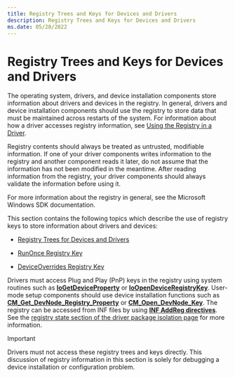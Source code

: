 ```yaml
---
title: Registry Trees and Keys for Devices and Drivers
description: Registry Trees and Keys for Devices and Drivers
ms.date: 05/20/2022
---
```


# Registry Trees and Keys for Devices and Drivers

The operating system, drivers, and device installation components store information about drivers and devices in the registry. In general, drivers and device installation components should use the registry to store data that must be maintained across restarts of the system. For information about how a driver accesses registry information, see [Using the Registry in a Driver](../kernel/registry-key-object-routines.md).

Registry contents should always be treated as untrusted, modifiable information. If one of your driver components writes information to the registry and another component reads it later, do not assume that the information has not been modified in the meantime. After reading information from the registry, your driver components should always validate the information before using it.

For more information about the registry in general, see the Microsoft Windows SDK documentation.

This section contains the following topics which describe the use of registry keys to store information about drivers and devices:

- [Registry Trees for Devices and Drivers](overview-of-registry-trees-and-keys.md)

- [RunOnce Registry Key](runonce-registry-key.md)

- [DeviceOverrides Registry Key](deviceoverrides-registry-key.md)

Drivers must access Plug and Play (PnP) keys in the registry using system routines such as [**IoGetDeviceProperty**](/windows-hardware/drivers/ddi/wdm/nf-wdm-iogetdeviceproperty) or [**IoOpenDeviceRegistryKey**](/windows-hardware/drivers/ddi/wdm/nf-wdm-ioopendeviceregistrykey). User-mode setup components should use device installation functions such as [**CM_Get_DevNode_Registry_Property**](/windows/win32/api/cfgmgr32/nf-cfgmgr32-cm_get_devnode_registry_propertyw) or [**CM_Open_DevNode_Key**](/windows/win32/api/cfgmgr32/nf-cfgmgr32-cm_open_devnode_key). The registry can be accessed from INF files by using [**INF AddReg directives**](inf-addreg-directive.md). See the [registry state section of the driver package isolation page](../develop/driver-isolation.md#registry-state) for more information.

> [!IMPORTANT]
> Drivers must not access these registry trees and keys directly. This discussion of registry information in this section is solely for debugging a device installation or configuration problem.

 

